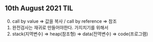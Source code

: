 ## 10th August 2021 TIL

0. call by value => 값을 복사 / call by reference => 참조
1. 완전검사는 재귀로 만들어야한다. 가지치기를 위해서
2. stack(지역변수) => heap(참조형) => data(전역변수) => code(프로그램)
